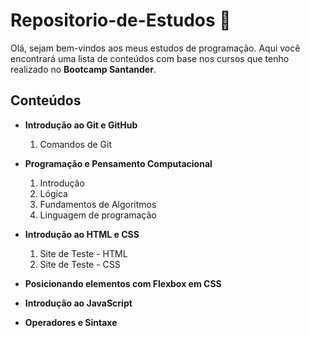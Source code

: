 # Repositorio-de-Estudos 📘

Olá, sejam bem-vindos aos meus estudos de programação. Aqui você encontrará uma lista de conteúdos com base nos cursos que tenho realizado no **Bootcamp Santander**.

## Conteúdos

- **Introdução ao Git e GitHub**
    1. Comandos de Git

- **Programação e Pensamento Computacional**
    1. Introdução
    2. Lógica
    3. Fundamentos de Algoritmos
    4. Linguagem de programação

- **Introdução ao HTML e CSS**
    1. Site de Teste - HTML 
    2. Site de Teste - CSS

- **Posicionando elementos com Flexbox em CSS**
- **Introdução ao JavaScript**
- **Operadores e Sintaxe**